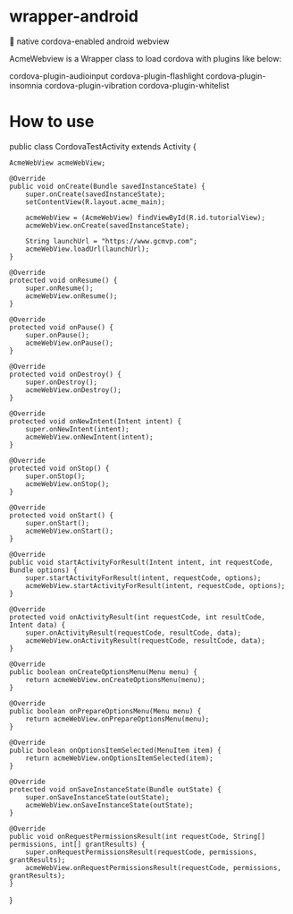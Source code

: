 # wrapper-android
:iphone: native cordova-enabled android webview

AcmeWebview is a Wrapper class to load cordova with plugins like below:

cordova-plugin-audioinput
cordova-plugin-flashlight
cordova-plugin-insomnia
cordova-plugin-vibration
cordova-plugin-whitelist
    
# How to use
public class CordovaTestActivity extends Activity {

    AcmeWebView acmeWebView;

    @Override
    public void onCreate(Bundle savedInstanceState) {
        super.onCreate(savedInstanceState);
        setContentView(R.layout.acme_main);

        acmeWebView = (AcmeWebView) findViewById(R.id.tutorialView);
        acmeWebView.onCreate(savedInstanceState);

        String launchUrl = "https://www.gcmvp.com";
        acmeWebView.loadUrl(launchUrl);
    }

    @Override
    protected void onResume() {
        super.onResume();
        acmeWebView.onResume();
    }

    @Override
    protected void onPause() {
        super.onPause();
        acmeWebView.onPause();
    }

    @Override
    protected void onDestroy() {
        super.onDestroy();
        acmeWebView.onDestroy();
    }

    @Override
    protected void onNewIntent(Intent intent) {
        super.onNewIntent(intent);
        acmeWebView.onNewIntent(intent);
    }

    @Override
    protected void onStop() {
        super.onStop();
        acmeWebView.onStop();
    }

    @Override
    protected void onStart() {
        super.onStart();
        acmeWebView.onStart();
    }

    @Override
    public void startActivityForResult(Intent intent, int requestCode, Bundle options) {
        super.startActivityForResult(intent, requestCode, options);
        acmeWebView.startActivityForResult(intent, requestCode, options);
    }

    @Override
    protected void onActivityResult(int requestCode, int resultCode, Intent data) {
        super.onActivityResult(requestCode, resultCode, data);
        acmeWebView.onActivityResult(requestCode, resultCode, data);
    }

    @Override
    public boolean onCreateOptionsMenu(Menu menu) {
        return acmeWebView.onCreateOptionsMenu(menu);
    }

    @Override
    public boolean onPrepareOptionsMenu(Menu menu) {
        return acmeWebView.onPrepareOptionsMenu(menu);
    }

    @Override
    public boolean onOptionsItemSelected(MenuItem item) {
        return acmeWebView.onOptionsItemSelected(item);
    }

    @Override
    protected void onSaveInstanceState(Bundle outState) {
        super.onSaveInstanceState(outState);
        acmeWebView.onSaveInstanceState(outState);
    }

    @Override
    public void onRequestPermissionsResult(int requestCode, String[] permissions, int[] grantResults) {
        super.onRequestPermissionsResult(requestCode, permissions, grantResults);
        acmeWebView.onRequestPermissionsResult(requestCode, permissions, grantResults);
    }
}